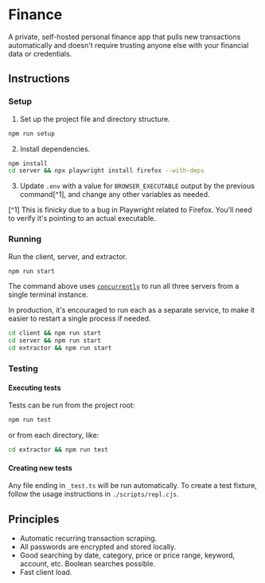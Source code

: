 # Finance

A private, self-hosted personal finance app that pulls new transactions automatically and doesn't require trusting anyone else with your financial data or credentials.

## Instructions

### Setup

1. Set up the project file and directory structure.

```sh
npm run setup
```

2. Install dependencies.

```sh
npm install
cd server && npx playwright install firefox --with-deps
```

3. Update `.env` with a value for `BROWSER_EXECUTABLE` output by the previous command[^1], and change any other variables as needed.

[^1] This is finicky due to a bug in Playwright related to Firefox. You'll need to verify it's pointing to an actual executable.

### Running

Run the client, server, and extractor.

```sh
npm run start
```

The command above uses [`concurrently`](https://github.com/open-cli-tools/concurrently) to run all three servers from a single terminal instance.

In production, it's encouraged to run each as a separate service, to make it easier to restart a single process if needed.

```sh
cd client && npm run start
cd server && npm run start
cd extractor && npm run start
```

### Testing

#### Executing tests

Tests can be run from the project root:

```sh
npm run test
```

or from each directory, like:

```sh
cd extractor && npm run test
```

#### Creating new tests

Any file ending in `_test.ts` will be run automatically. To create a test fixture, follow the usage instructions in `./scripts/repl.cjs`.

## Principles

- Automatic recurring transaction scraping.
- All passwords are encrypted and stored locally.
- Good searching by date, category, price or price range, keyword, account, etc. Boolean searches possible.
- Fast client load.
